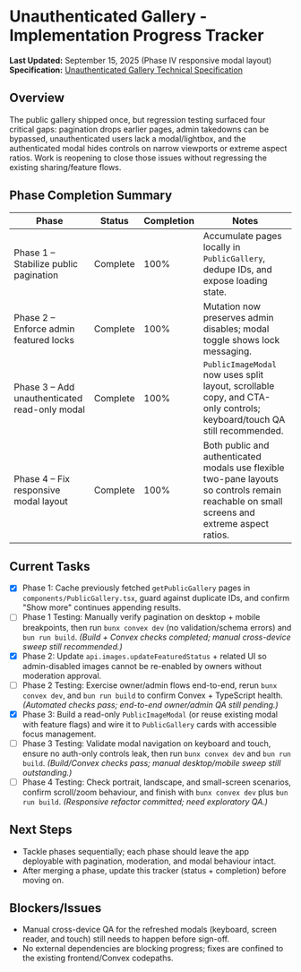 # Unauthenticated Gallery - Implementation Progress Tracker

**Last Updated:** September 15, 2025 (Phase IV responsive modal layout)  
**Specification:** [Unauthenticated Gallery Technical Specification](./unauthenticated-gallery-spec.md)

## Overview
The public gallery shipped once, but regression testing surfaced four critical gaps: pagination drops earlier pages, admin takedowns can be bypassed, unauthenticated users lack a modal/lightbox, and the authenticated modal hides controls on narrow viewports or extreme aspect ratios. Work is reopening to close those issues without regressing the existing sharing/feature flows.

## Phase Completion Summary
| Phase | Status | Completion | Notes |
|-------|--------|------------|-------|
| Phase 1 – Stabilize public pagination | Complete | 100% | Accumulate pages locally in `PublicGallery`, dedupe IDs, and expose loading state.
| Phase 2 – Enforce admin featured locks | Complete | 100% | Mutation now preserves admin disables; modal toggle shows lock messaging.
| Phase 3 – Add unauthenticated read-only modal | Complete | 100% | `PublicImageModal` now uses split layout, scrollable copy, and CTA-only controls; keyboard/touch QA still recommended.
| Phase 4 – Fix responsive modal layout | Complete | 100% | Both public and authenticated modals use flexible two-pane layouts so controls remain reachable on small screens and extreme aspect ratios.

## Current Tasks
- [x] Phase 1: Cache previously fetched `getPublicGallery` pages in `components/PublicGallery.tsx`, guard against duplicate IDs, and confirm "Show more" continues appending results.
- [ ] Phase 1 Testing: Manually verify pagination on desktop + mobile breakpoints, then run `bunx convex dev` (no validation/schema errors) and `bun run build`. *(Build + Convex checks completed; manual cross-device sweep still recommended.)*
- [x] Phase 2: Update `api.images.updateFeaturedStatus` + related UI so admin-disabled images cannot be re-enabled by owners without moderation approval.
- [ ] Phase 2 Testing: Exercise owner/admin flows end-to-end, rerun `bunx convex dev`, and `bun run build` to confirm Convex + TypeScript health. *(Automated checks pass; end-to-end owner/admin QA still pending.)*
- [x] Phase 3: Build a read-only `PublicImageModal` (or reuse existing modal with feature flags) and wire it to `PublicGallery` cards with accessible focus management.
- [ ] Phase 3 Testing: Validate modal navigation on keyboard and touch, ensure no auth-only controls leak, then run `bunx convex dev` and `bun run build`. *(Build/Convex checks pass; manual desktop/mobile sweep still outstanding.)*
- [ ] Phase 4 Testing: Check portrait, landscape, and small-screen scenarios, confirm scroll/zoom behaviour, and finish with `bunx convex dev` plus `bun run build`. *(Responsive refactor committed; need exploratory QA.)*

## Next Steps
- Tackle phases sequentially; each phase should leave the app deployable with pagination, moderation, and modal behaviour intact.
- After merging a phase, update this tracker (status + completion) before moving on.

## Blockers/Issues
- Manual cross-device QA for the refreshed modals (keyboard, screen reader, and touch) still needs to happen before sign-off.
- No external dependencies are blocking progress; fixes are confined to the existing frontend/Convex codepaths.
